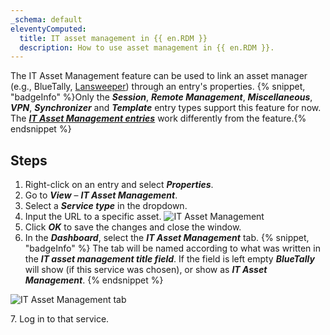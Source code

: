 ```yaml
---
_schema: default
eleventyComputed:
  title: IT asset management in {{ en.RDM }}
  description: How to use asset management in {{ en.RDM }}.
---
```

The IT Asset Management feature can be used to link an asset manager (e.g., BlueTally, [Lansweeper](/rdm/kb/rdm-windows/how-to-articles/lansweeper/)) through an entry's properties. {% snippet, "badgeInfo" %}Only the ***Session***, ***Remote Management***, ***Miscellaneous***, ***VPN***, ***Synchronizer*** and ***Template*** entry types support this feature for now. The [***IT Asset Management entries***](https://docs.devolutions.net/rdm/kb/rdm-windows/knowledge-base/it-asset-entry/) work differently from the feature.{% endsnippet %}

## Steps

1. Right-click on an entry and select ***Properties***.
2. Go to ***View*** – ***IT Asset Management***.
3. Select a ***Service type*** in the dropdown.
4. Input the URL to a specific asset. ![IT Asset Management](https://cdnweb.devolutions.net/docs/docs_en_kb_KB0058.png)
5. Click ***OK*** to save the changes and close the window.
6. In the ***Dashboard***, select the ***IT Asset Management*** tab. {% snippet, "badgeInfo" %}
   The tab will be named according to what was written in the ***IT asset management title field***. If the field is left empty ***BlueTally*** will show (if this service was chosen), or show as ***IT Asset Management***.
   {% endsnippet %}

![IT Asset Management tab](https://cdnweb.devolutions.net/docs/RDMW6080_2024_2.png "IT Asset Management tab")

7\. Log in to that service.